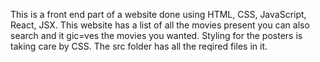 This is a front end part of a website done using HTML, CSS, JavaScript, React, JSX. This website has a list of all the movies present you can also search and it gic=ves the movies you wanted. Styling for the posters is taking care by CSS. The src folder has all the reqired files in it.
